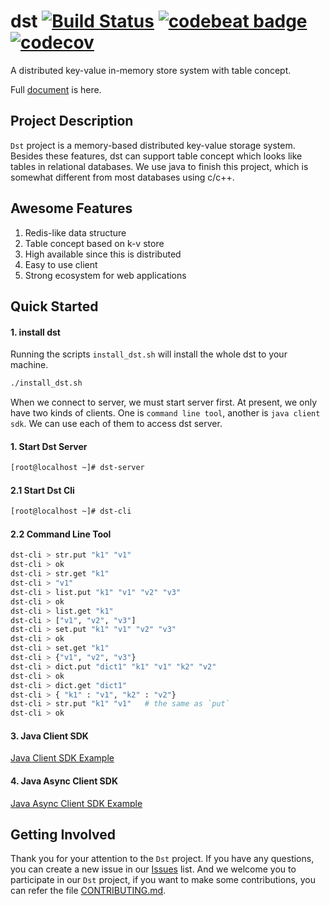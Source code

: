 
# dst [![Build Status](https://travis-ci.com/dst-project/dst.svg?branch=master)](https://travis-ci.com/dst-project/dst) [![codebeat badge](https://codebeat.co/badges/4d3ca0ed-06a6-4f43-b866-2b663e65e0f4)](https://codebeat.co/projects/github-com-dst-project-dst-master) [![codecov](https://codecov.io/gh/dst-project/dst/branch/master/graph/badge.svg)](https://codecov.io/gh/dst-project/dst)
A distributed key-value in-memory store system with table concept.

Full [document](https://docs.dst-pro.com) is here.

## Project Description
`Dst` project is a memory-based distributed key-value storage system. Besides these features, dst can support table concept which looks like tables in relational databases. We use java to finish this project, which is somewhat different from most databases using c/c++.

## Awesome Features
1. Redis-like data structure
2. Table concept based on k-v store
3. High available since this is distributed
4. Easy to use client
5. Strong ecosystem for web applications

## Quick Started
#### 1. install dst
Running the scripts `install_dst.sh` will install the whole dst to your machine.
```bash
./install_dst.sh
```

When we connect to server, we must start server first. At present, we only have two kinds of clients. One is `command line tool`, another is `java client sdk`.
We can use each of them to access dst server.
#### 1. Start Dst Server
```bash
[root@localhost ~]# dst-server
```

#### 2.1 Start Dst Cli
```bash
[root@localhost ~]# dst-cli
```

#### 2.2 Command Line Tool
```bash
dst-cli > str.put "k1" "v1"
dst-cli > ok
dst-cli > str.get "k1" 
dst-cli > "v1"
dst-cli > list.put "k1" "v1" "v2" "v3"
dst-cli > ok
dst-cli > list.get "k1"
dst-cli > ["v1", "v2", "v3"]
dst-cli > set.put "k1" "v1" "v2" "v3"
dst-cli > ok
dst-cli > set.get "k1"
dst-cli > {"v1", "v2", "v3"}
dst-cli > dict.put "dict1" "k1" "v1" "k2" "v2"
dst-cli > ok
dst-cli > dict.get "dict1"
dst-cli > { "k1" : "v1", "k2" : "v2"}
dst-cli > str.put "k1" "v1"   # the same as `put`
dst-cli > ok 
```

#### 3. Java Client SDK
[Java Client SDK Example](https://github.com/dst-project/dst/blob/master/client/src/main/java/com/distkv/dst/client/example/DstUsageExample.java)

#### 4. Java Async Client SDK
[Java Async Client SDK Example](https://github.com/dst-project/dst/blob/master/client/src/main/java/com/distkv/dst/asyncclient/example/DstAsyncUsageExample.java)

## Getting Involved
Thank you for your attention to the `Dst` project. If you have any questions, you can create a new issue in our [Issues](https://github.com/dst-project/dst/issues) list.
And we welcome you to participate in our `Dst` project, if you want to make some contributions, you can refer the file [CONTRIBUTING.md](https://github.com/dst-project/dst/blob/master/CONTRIBUTING.md).

